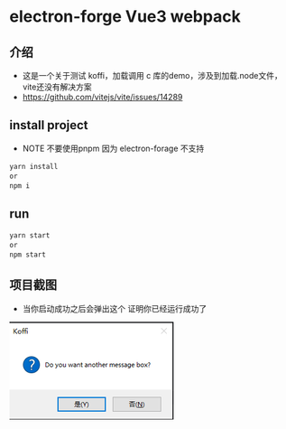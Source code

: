 # electron-forge Vue3 webpack

## 介绍
- 这是一个关于测试 koffi，加载调用 c 库的demo，涉及到加载.node文件，vite还没有解决方案
- https://github.com/vitejs/vite/issues/14289

## install project
- NOTE 不要使用pnpm 因为 electron-forage 不支持

````bash
yarn install
or 
npm i
````

## run
````bash
yarn start
or 
npm start
````

## 项目截图
- 当你启动成功之后会弹出这个 证明你已经运行成功了

![screenshot](/SCREENSHOT.png)

